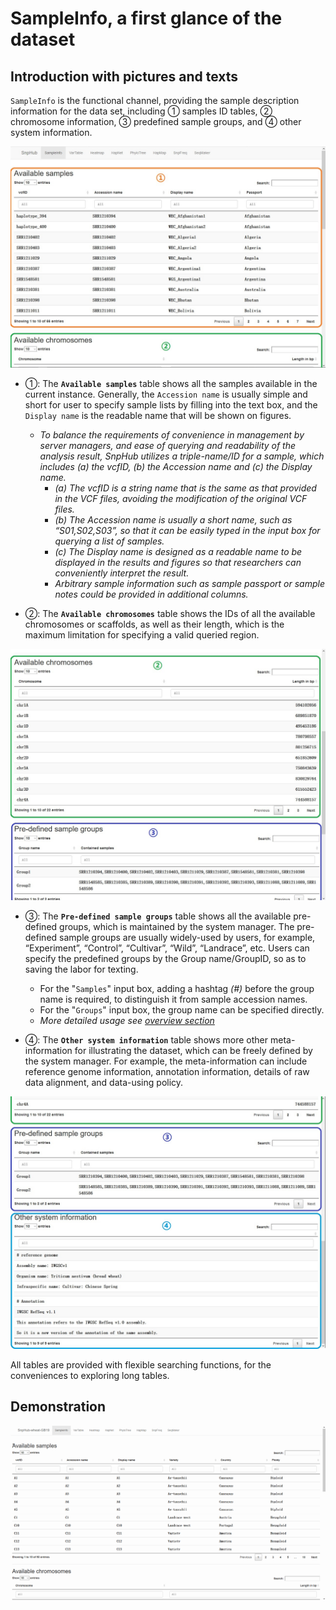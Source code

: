 # SampleInfo, a first glance of the dataset

## Introduction with pictures and texts

`SampleInfo` is the functional channel, providing the sample description information for the data set, including ① samples ID tables, ② chromosome information, ③ predefined sample groups, and ④ other system information.

![SampleInfo channel](./../img/SampleInfo-1.jpg)

- ①: The **`Available samples`** table shows all the samples available in the current instance. Generally, the `Accession name` is usually simple and short for user to specify sample lists by filling into the text box, and the `Display name` is the readable name that will be shown on figures.
	- *To balance the requirements of convenience in management by server managers, and ease of querying and readability of the analysis result, SnpHub utilizes a triple-name/ID for a sample, which includes (a) the vcfID, (b) the Accession name and (c) the Display name.*
		- *(a) The vcfID is a string name that is the same as that provided in the VCF files, avoiding the modification of the original VCF files.*
		- *(b) The Accession name is usually a short name, such as “S01,S02,S03”, so that it can be easily typed in the input box for querying a list of samples.*
		- *(c) The Display name is designed as a readable name to be displayed in the results and figures so that researchers can conveniently interpret the result.*
		- *Arbitrary sample information such as sample passport or sample notes could be provided in additional columns.* 

- ②: The **`Available chromosomes`**  table shows the IDs of all the available chromosomes or scaffolds, as well as their length, which is the maximum limitation for specifying a valid queried region.

![SampleInfo channel](./../img/SampleInfo-2.jpg)

- ③: The **`Pre-defined sample groups`** table shows all the available pre-defined groups, which is maintained by the system manager. The pre-defined sample groups are usually widely-used by users, for example, “Experiment”, “Control”, “Cultivar”, “Wild”, “Landrace”, etc. Users can specify the predefined groups by the Group name/GroupID, so as to saving the labor for texting.
	- For the "`Samples`" input box, adding a hashtag *(#)* before the group name is required, to distinguish it from sample accession names.
	- For the "`Groups`" input box, the group name can be specified directly. 
	- *More detailed usage see [overview section](/content/Basic_Usage/overview.html)*

- ④: The **`Other system information`** table shows more other meta-information for illustrating the dataset, which can be freely defined by the system manager. For example, the meta-information can include reference genome information, annotation information, details of raw data alignment, and data-using policy.

![SampleInfo channel](./../img/SampleInfo-3.jpg)

All tables are provided with flexible searching functions, for the conveniences to exploring long tables.

## Demonstration

![Demonstration of SampleInfo](./../img/SampleInfo-0.gif)